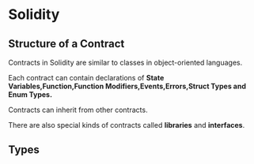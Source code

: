 # Solidity

## Structure of a Contract

Contracts in Solidity are similar to classes in object-oriented languages.

Each contract can contain declarations of **State Variables,Function,Function Modifiers,Events,Errors,Struct Types and Enum Types.**

Contracts can inherit from other contracts.

There are also special kinds of contracts called **libraries** and **interfaces**.

## Types
